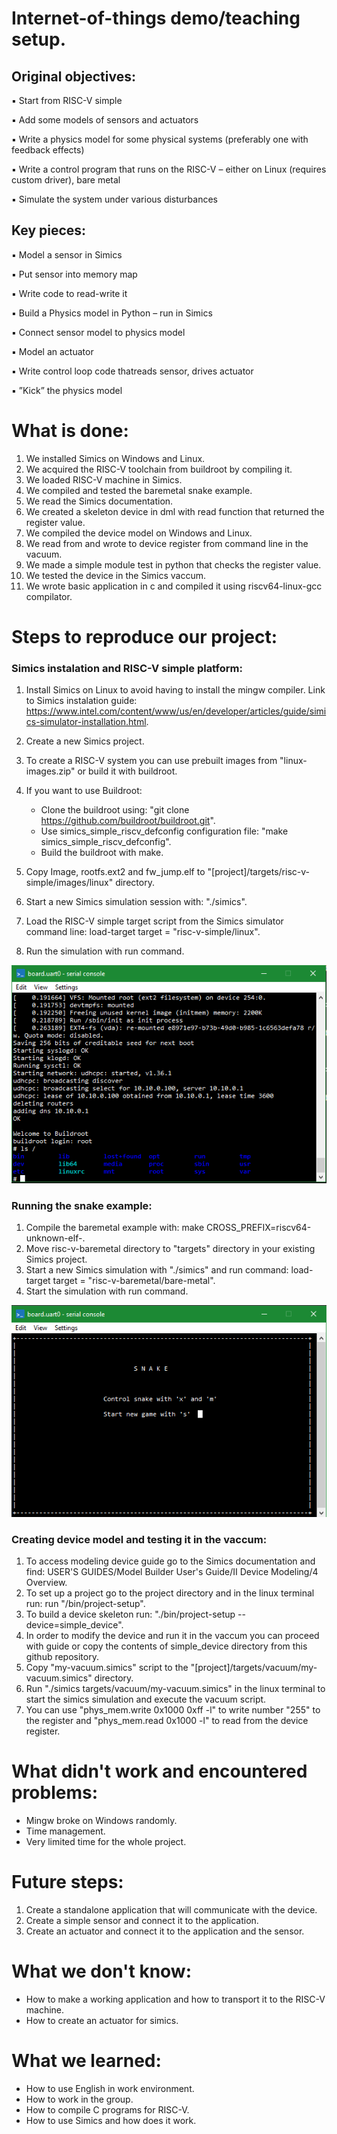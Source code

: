 # Internet-of-things demo/teaching setup.

## Original objectives:

▪ Start from RISC-V simple

▪ Add some models of sensors and actuators

▪ Write a physics model for some physical systems (preferably one with feedback effects)

▪ Write a control program that runs on the RISC-V – either on Linux (requires custom driver), bare metal

▪ Simulate the system under various disturbances

## Key pieces:

▪ Model a sensor in Simics

▪ Put sensor into memory map

▪ Write code to read-write it

▪ Build a Physics model in Python – run in Simics

▪ Connect sensor model to physics model

▪ Model an actuator

▪ Write control loop code thatreads sensor, drives actuator

▪ ”Kick” the physics model

# What is done:

1. We installed Simics on Windows and Linux.
2. We acquired the RISC-V toolchain from buildroot by compiling it.
3. We loaded RISC-V machine in Simics.
4. We compiled and tested the baremetal snake example.
5. We read the Simics documentation.
6. We created a skeleton device in dml with read function that returned the register value.
7. We compiled the device model on Windows and Linux.
8. We read from and wrote to device register from command line in the vacuum.
9. We made a simple module test in python that checks the register value.
10. We tested the device in the Simics vaccum.
11. We wrote basic application in c and compiled it using riscv64-linux-gcc compilator.

# Steps to reproduce our project:

### Simics instalation and RISC-V simple platform:

1. Install Simics on Linux to avoid having to install the mingw compiler. Link to Simics instalation guide: https://www.intel.com/content/www/us/en/developer/articles/guide/simics-simulator-installation.html.
2. Create a new Simics project.
3. To create a RISC-V system you can use prebuilt images from "linux-images.zip" or build it with buildroot.
4. If you want to use Buildroot:
   
   * Clone the buildroot using: "git clone https://github.com/buildroot/buildroot.git".
   * Use simics_simple_riscv_defconfig configuration file: "make simics_simple_riscv_defconfig".
   * Build the buildroot with make.

5. Copy Image, rootfs.ext2 and fw_jump.elf to "[project]/targets/risc-v-simple/images/linux" directory.
6. Start a new Simics simulation session with: "./simics".
7. Load the RISC-V simple target script from the Simics simulator command line: load-target target = "risc-v-simple/linux".
8. Run the simulation with run command.

![](riscv-simple.png)

### Running the snake example:

1. Compile the baremetal example with: make CROSS_PREFIX=riscv64-unknown-elf-.
2. Move risc-v-baremetal directory to "targets" directory in your existing Simics project.
3. Start a new Simics simulation with "./simics" and run command: load-target target = "risc-v-baremetal/bare-metal".
4. Start the simulation with run command.

![](snake.png)

### Creating device model and testing it in the vaccum:

1. To access modeling device guide go to the Simics documentation and find: USER'S GUIDES/Model Builder User's Guide/II Device Modeling/4 Overview.
2. To set up a project go to the project directory and in the linux terminal run: run "/bin/project-setup".
3. To build a device skeleton run: "./bin/project-setup --device=simple_device".
4. In order to modify the device and run it in the vaccum you can proceed with guide or copy the contents of simple_device directory from this github repository.
5. Copy "my-vacuum.simics" script to the "[project]/targets/vacuum/my-vacuum.simics" directory.
6. Run "./simics targets/vacuum/my-vacuum.simics" in the linux terminal to start the simics simulation and execute the vacuum script.
7. You can use "phys_mem.write 0x1000 0xff -l" to write number "255" to the register and "phys_mem.read 0x1000 -l" to read from the device register.

# What didn't work and encountered problems:

* Mingw broke on Windows randomly.
* Time management.
* Very limited time for the whole project.

# Future steps:

1. Create a standalone application that will communicate with the device.
2. Create a simple sensor and connect it to the application.
3. Create an actuator and connect it to the application and the sensor.

# What we don't know:

* How to make a working application and how to transport it to the RISC-V machine.
* How to create an actuator for simics.

# What we learned:

* How to use English in work environment. 
* How to work in the group.
* How to compile C programs for RISC-V.
* How to use Simics and how does it work.
